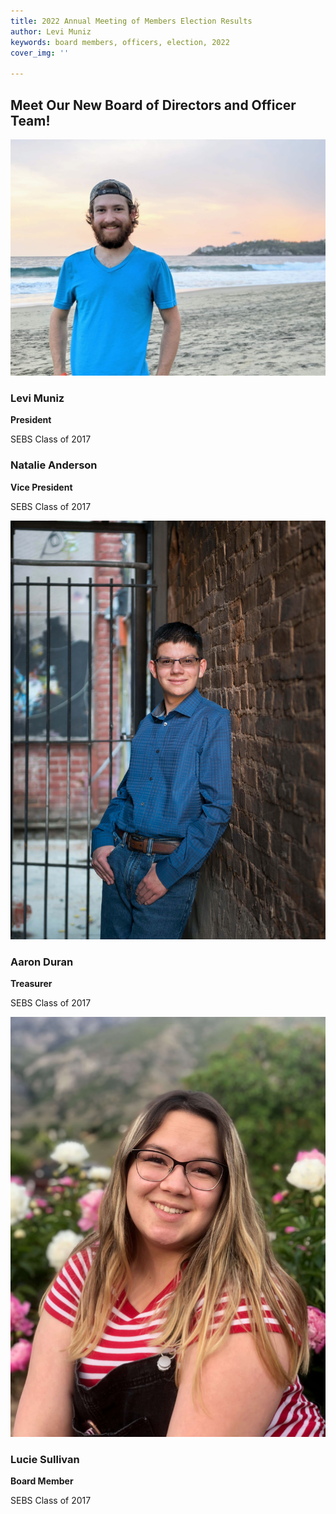 ```yaml
---
title: 2022 Annual Meeting of Members Election Results
author: Levi Muniz
keywords: board members, officers, election, 2022
cover_img: ''

---
```

## Meet Our New Board of Directors and Officer Team!

![Levi Muniz](/assets/images/image000000-2.jpg "Levi Muniz")

### Levi Muniz

**President**

SEBS Class of 2017

### Natalie Anderson

**Vice President**

SEBS Class of 2017

![Aaron Duran](/assets/images/am_0147.jpg "Aaron Duran")

### Aaron Duran

**Treasurer**

SEBS Class of 2017

![Lucie Sullivan](/assets/images/img_3184.JPG "Lucie Sullivan")

### Lucie Sullivan

**Board Member**

SEBS Class of 2017